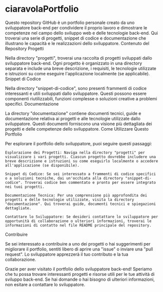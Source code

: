 # ciaravolaPortfolio
Questo repository GitHub è un portfolio personale creato da uno sviluppatore back-end per condividere il proprio lavoro e dimostrare le competenze nel campo dello sviluppo web e delle tecnologie back-end. Qui troverai una serie di progetti, snippet di codice e documentazione che illustrano le capacità e le realizzazioni dello sviluppatore.
Contenuto del Repository
Progetti

Nella directory "progetti", troverai una raccolta di progetti sviluppati dallo sviluppatore back-end. Ogni progetto è organizzato in una directory separata e include una breve descrizione, i requisiti, le tecnologie utilizzate e istruzioni su come eseguire l'applicazione localmente (se applicabile).
Snippet di Codice

Nella directory "snippet-di-codice", sono presenti frammenti di codice interessanti e utili sviluppati dallo sviluppatore. Questi possono essere componenti riutilizzabili, funzioni complesse o soluzioni creative a problemi specifici.
Documentazione

La directory "documentazione" contiene documenti tecnici, guide e documentazione relativa ai progetti e alle tecnologie utilizzate dallo sviluppatore. Questi documenti forniscono una visione più dettagliata dei progetti e delle competenze dello sviluppatore.
Come Utilizzare Questo Portfolio

Per esplorare il portfolio dello sviluppatore, puoi seguire questi passaggi:

    Esplorazione dei Progetti: Naviga nella directory "progetti" per visualizzare i vari progetti. Ciascun progetto dovrebbe includere una breve descrizione e istruzioni su come eseguirlo localmente o accedere all'applicazione (se disponibile).

    Snippet di Codice: Se sei interessato a frammenti di codice specifici o a soluzioni tecniche, dai un'occhiata alla directory "snippet-di-codice". Troverai codice ben commentato e pronto per essere integrato nei tuoi progetti.

    Documentazione Tecnica: Per una comprensione più approfondita dei progetti e delle tecnologie utilizzate, visita la directory "documentazione". Qui troverai guide, documenti tecnici e spiegazioni dettagliate.

    Contattare lo Sviluppatore: Se desideri contattare lo sviluppatore per opportunità di collaborazione o ulteriori informazioni, troverai le informazioni di contatto nel file README principale del repository.

Contribuire

Se sei interessato a contribuire a uno dei progetti o hai suggerimenti per migliorare il portfolio, sentiti libero di aprire una "issue" o inviare una "pull request". Lo sviluppatore apprezzerà il tuo contributo e la tua collaborazione.

Grazie per aver visitato il portfolio dello sviluppatore back-end! Speriamo che tu possa trovare interessanti progetti e risorse utili per le tue attività di sviluppo back-end. Se hai domande o hai bisogno di ulteriori informazioni, non esitare a contattare lo sviluppatore.
